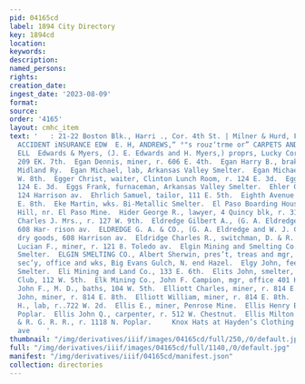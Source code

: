 ```yaml
---
pid: 04165cd
label: 1894 City Directory
key: 1894cd
location: 
keywords: 
description: 
named_persons: 
rights: 
creation_date: 
ingest_date: '2023-08-09'
format: 
source: 
order: '4165'
layout: cmhc_item
text: '   : 21-22 Boston Blk., Harri ., Cor. 4th St. | Milner & Hurd, FIRE, LIFE AND
  ACCIDENT iNSURANCE EDW  E. H, ANDREWS,“ °"s rouz‘trme or” CARPETS AND RUGS  110
  ELL  Edwards & Myers, (J. E. Edwards and H. Myers,) proprs, Lucky Corner Wood Yard,
  209 EK. 7th.  Egan Dennis, miner, r. 606 E. 4th.  Egan Harry B., brakeman, Colo.
  Midland Ry.  Egan Michael, lab, Arkansas Valley Smelter.  Egan Michael F., r. 128
  W. 8th.  Egger Christ, waiter, Clinton Lunch Room, r. 124 E. 3d.  Egger Peter, r.
  124 E. 3d.  Eggs Frank, furnaceman, Arkansas Valley Smelter.  Ehler George E., saloon,
  124 Harrison av.  Ehrlich Samuel, tailor, 111 E. 5th.  Eighth Avenue Hotel, 201
  E. 8th.  Eke Martin, wks. Bi-Metallic Smelter.  El Paso Boarding House, E. Fryer
  Hill, nr. El Paso Mine.  Hider George R., lawyer, 4 Quincy blk, r. 310 W. 8th.  Eldredge
  Charles J. Mrs., r. 127 W. 9th.  Eldredge Gilbert A., (G. A. Eldredge & Co.,) r.
  608 Har- rison av.  ELDREDGE G. A. & CO., (G. A. Eldredge and W. J. Cal- loway,)
  dry goods, 608 Harrison av.  Eldridge Charles R., switchman, D. & R. G. R. R.  Eldridge
  Lucian F., miner, r. 121 8. Toledo av.  Elgin Mining and Smelting Co., office, Elgin
  Smelter.  ELGIN SMELTING CO., Albert Sherwin, pres’t, treas and mgr, Samuel D. Wilder,
  sec’y, office and wks, Big Evans Gulch, N. end Hazel.  Elgy John, feeder, Union
  Smelter.  Eli Mining and Land Co., 133 E. 6th.  Elits John, smelter, r. 302 W. Front.  Elk
  Club, 112 W. 5th.  Elk Mining Co., John F. Campion, mgr, office 401 Harri- son av.  Eller
  John F., M. D., baths, 104 W. 5th.  Elliott Charles, miner, r. 814 E. 8th.  Elliott
  John, miner, r. 814 E. 8th.  Elliott William, miner, r. 814 E. 8th.  Ellis Benjamin
  H., lab, r..722 W. 2d.  Ellis E., miner, Penrose Mine.  Ellis Henry B., r. 1113
  Poplar.  Ellis John Q., carpenter, r. 512 W. Chestnut.  Ellis Milton H., clk, D.
  & R. G. R. R., r. 1118 N. Poplar.     Knox Hats at Hayden’s Clothing Store saccison
  ave    '
thumbnail: "/img/derivatives/iiif/images/04165cd/full/250,/0/default.jpg"
full: "/img/derivatives/iiif/images/04165cd/full/1140,/0/default.jpg"
manifest: "/img/derivatives/iiif/04165cd/manifest.json"
collection: directories
---
```

